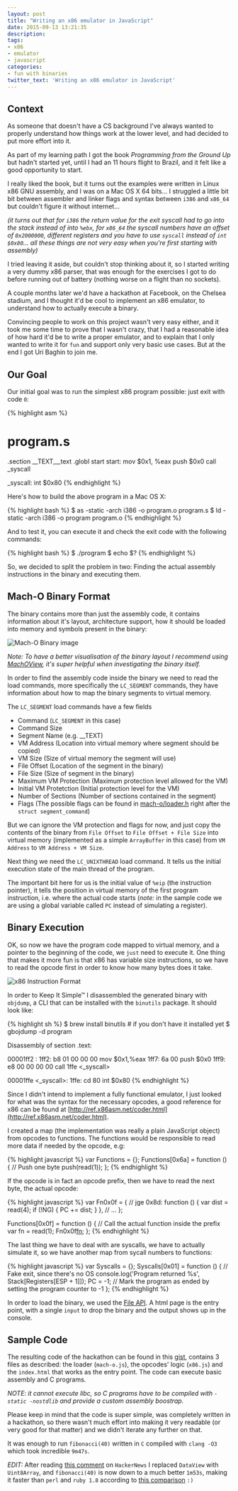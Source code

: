 ```yaml
---
layout: post
title: "Writing an x86 emulator in JavaScript"
date: 2015-09-13 13:21:35
description:
tags:
- x86
- emulator
- javascript
categories:
- fun with binaries
twitter_text: 'Writing an x86 emulator in JavaScript'
---
```


## Context

As someone that doesn't have a CS background I've always wanted to properly
understand how things work at the lower level, and had decided to put more
effort into it.

As part of my learning path I got the book *Programming from the Ground Up* but
hadn't started yet, until I had an 11 hours flight to Brazil, and it felt like a
good opportunity to start.

I really liked the book, but it turns out the examples were written in Linux
x86 GNU assembly, and I was on a Mac OS X 64 bits... I struggled a little bit
bit between assembler and linker flags and syntax between `i386` and `x86_64`
but couldn't figure it without internet...

*(it turns out that for `i386` the return value for the exit syscall had to go
into the stack instead of into `%ebx`, for `x86_64` the syscall numbers have an
offset of `0x2000000`, different registers and you have to use `syscall` instead
of `int $0x80`... all these things are not very easy when you're first starting
with assembly)*

I tried leaving it aside, but couldn't stop thinking about it, so I started
writing a very dummy x86 parser, that was enough for the exercises I got to do
before running out of battery (nothing worse on a flight than no sockets).

A couple months later we'd have a hackathon at Facebook, on the Chelsea stadium,
and I thought it'd be cool to implement an x86 emulator, to understand how to
actually execute a binary.

Convincing people to work on this project wasn't very easy either, and it took
me some time to prove that I wasn't crazy, that I had a reasonable idea of how
hard it'd be to write a proper emulator, and to explain that I only wanted to
write it for `fun` and support only very basic use cases. But at the end I got
Uri Baghin to join me.

## Our Goal

Our initial goal was to run the simplest x86 program possible: just exit with
code `0`:

{% highlight asm %}
# program.s

 .section __TEXT,__text
  .globl start
start:
  mov $0x1, %eax
  push $0x0
  call _syscall

_syscall:
  int $0x80
{% endhighlight %}

Here's how to build the above program in a Mac OS X:

{% highlight bash %}
$ as -static -arch i386 -o program.o program.s
$ ld -static -arch i386 -o program program.o
{% endhighlight %}

And to test it, you can execute it and check the exit code with the following
commands:

{% highlight bash %}
$ ./program
$ echo $?
{% endhighlight %}

So, we decided to split the problem in two: Finding the actual assembly
instructions in the binary and executing them.

## Mach-O Binary Format

The binary contains more than just the assembly code, it contains information
about it's layout, architecture support, how it should be loaded into memory and
symbols present in the binary:

![Mach-O Binary
image](https://developer.apple.com/library/mac/documentation/DeveloperTools/Conceptual/MachORuntime/art/mach_o_segments.gif)

*Note: To have a better visualisation of the binary layout I recommend using
[MachOView](http://sourceforge.net/projects/machoview/), it's super helpful when
investigating the binary itself.*

In order to find the assembly code inside the binary we need to read the load
commands, more specifically the `LC_SEGMENT` commands, they have information
about how to map the binary segments to virtual memory.

The `LC_SEGMENT` load commands have a few fields

- Command (`LC_SEGMENT` in this case)
- Command Size
- Segment Name (e.g. \__TEXT)
- VM Address (Location into virtual memory where segment should be copied)
- VM Size (Size of virtual memory the segment will use)
- File Offset (Location of the segment in the binary)
- File Size (Size of segment in the binary)
- Maximum VM Protection (Maximum protection level allowed for the VM)
- Initial VM Protetction (Initial protection level for the VM)
- Number of Sections (Number of sections contained in the segment)
- Flags (The possible flags can be found in
  [mach-o/loader.h](http://www.opensource.apple.com/source/xnu/xnu-1456.1.26/EXTERNAL_HEADERS/mach-o/loader.h)
  right after the `struct segment_command`)

But we can ignore the VM protection and flags for now, and just copy the
contents of the binary from `File Offset` to `File Offset + File Size` into
virtual memory (implemented as a simple `ArrayBuffer` in this case) from `VM
Address` to `VM Address + VM Size`.

Next thing we need the `LC_UNIXTHREAD` load command. It tells us the initial
execution state of the main thread of the program.

The important bit here for us is the initial value of `%eip` (the instruction
pointer), it tells the position in virtual memory of the first program
instruction, i.e. where the actual code starts (*note:* in the sample code we
are using a global variable called `PC` instead of simulating a register).

## Binary Execution

OK, so now we have the program code mapped to virtual memory, and a pointer to
the beginning of the code, we `just` need to execute it. One thing that makes
it more fun is that x86 has variable size instructions, so we have to read the
opcode first in order to know how many bytes does it take.

![x86 Instruction
Format](http://securitydaily.net/wp-content/uploads/2015/01/cpu1.jpg)

In order to Keep It Simple™ I disassembled the generated binary with `objdump`,
a CLI that can be installed with the `binutils` package. It should look like:

{% highlight sh %}
$ brew install binutils # if you don't have it installed yet
$ gbojdump -d program

Disassembly of section .text:

00001ff2 <start>:
    1ff2:       b8 01 00 00 00          mov    $0x1,%eax
    1ff7:       6a 00                   push   $0x0
    1ff9:       e8 00 00 00 00          call   1ffe <_syscall>

00001ffe <_syscall>:
    1ffe:       cd 80                   int    $0x80
{% endhighlight %}

Since I didn't intend to implement a fully functional emulator, I just looked
for what was the syntax for the necessary opcodes, a good reference for x86 can
be found at
[http://ref.x86asm.net/coder.html](http://ref.x86asm.net/coder.html).

I created a map (the implementation was really a plain JavaScript object) from
opcodes to functions. The functions would be responsible to read more data if
needed by the opcode, e.g:

{% highlight javascript %}
var Functions = {};
Functions[0x6a] = function () {
  // Push one byte
  push(read(1));
};
{% endhighlight %}

If the opcode is in fact an opcode prefix, then we have to read the next byte,
the actual opcode:

{% highlight javascript %}
var Fn0x0f = {
  // jge
  0x8d: function () {
    var dist = read(4);
    if (!NG) {
      PC += dist;
    }
  },
  // ...
};

Functions[0x0f] = function () {
  // Call the actual function inside the prefix
  var fn = read(1);
  Fn0x0f[fn]();
};
{% endhighlight %}

The last thing we have to deal with are syscalls, we have to actually simulate
it, so we have another map from sycall numbers to functions:

{% highlight javascript %}
var Syscalls = {};
Syscalls[0x01] = function () {
  // Fake exit, since there's no OS
  console.log('Program returned %s', Stack[Registers[ESP + 1]]);
  PC = -1; // Mark the program as ended by setting the program counter to -1
};
{% endhighlight %}

In order to load the binary, we used the [File
API](https://developer.mozilla.org/en-US/docs/Web/API/File). A html page is the
entry point, with a single `input` to drop the binary and the output shows up in
the console.

## Sample Code

The resulting code of the hackathon can be found in this
[gist](https://gist.github.com/tadeuzagallo/3853299f033bf9b746e4), contains 3
files as described: the loader (`mach-o.js`), the opcodes' logic (`x86.js`) and
the `index.html` that works as the entry point. The code can execute basic
assembly and C programs.

*NOTE: it cannot execute libc, so C programs have to be compiled with
`-static -nostdlib` and provide a custom assembly boostrap.*

Please keep in mind that the code is super simple, was completely written in a
hackathon, so there wasn't much effort into making it very readable (or very
good for that matter) and we didn't iterate any further on that.

It was enough to run `fibonacci(40)` written in `C` compiled with `clang -O3`
which took incredible `9m47s`.

*EDIT:* After reading [this
comment](https://news.ycombinator.com/item?id=10218755) on `HackerNews` I
replaced `DataView` with `Uint8Array`, and `fibonacci(40)` is now down to a much
better `1m53s`, making it faster than `perl` and `ruby 1.8` according to [this
comparison](http://fengmk2.com/blog/2011/fibonacci/nodejs-python-php-ruby-lua.html) `:)`
